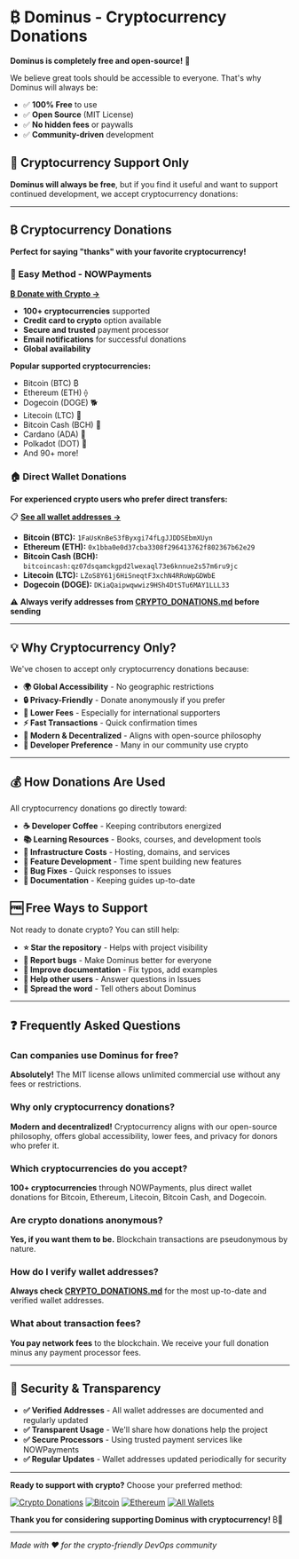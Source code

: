# ₿ Dominus - Cryptocurrency Donations

**Dominus is completely free and open-source!** 🎉

We believe great tools should be accessible to everyone. That's why Dominus will always be:
- ✅ **100% Free** to use
- ✅ **Open Source** (MIT License)  
- ✅ **No hidden fees** or paywalls
- ✅ **Community-driven** development

## 🎯 Cryptocurrency Support Only

**Dominus will always be free**, but if you find it useful and want to support continued development, we accept cryptocurrency donations:

---

## ₿ Cryptocurrency Donations

**Perfect for saying "thanks" with your favorite cryptocurrency!**

### 🚀 Easy Method - NOWPayments

**[₿ Donate with Crypto →](https://nowpayments.io/donation/dominus)**

- **100+ cryptocurrencies** supported
- **Credit card to crypto** option available
- **Secure and trusted** payment processor
- **Email notifications** for successful donations
- **Global availability**

**Popular supported cryptocurrencies:**
- Bitcoin (BTC) ₿
- Ethereum (ETH) ⟠
- Dogecoin (DOGE) 🐕
- Litecoin (LTC) 🥈
- Bitcoin Cash (BCH) 💚
- Cardano (ADA) 🎯
- Polkadot (DOT) 🔴
- And 90+ more!

### 🏠 Direct Wallet Donations

**For experienced crypto users who prefer direct transfers:**

📋 **[See all wallet addresses →](CRYPTO_DONATIONS.md)**

- **Bitcoin (BTC):** `1FaUsKnBeS3fByxgi74fLgJJDDSEbmXUyn`
- **Ethereum (ETH):** `0x1bba0e0d37cba3308f296413762f802367b62e29`
- **Bitcoin Cash (BCH):** `bitcoincash:qz07dsqamckgpd2lwexaql73e6knnue2s57m6ru9jc`
- **Litecoin (LTC):** `LZoS8Y61j6HiSneqtF3xchN4RRoWpGDWbE`
- **Dogecoin (DOGE):** `DKiaQaipwqwwiz9HSh4DtSTu6MAY1LLL33`

⚠️ **Always verify addresses from [CRYPTO_DONATIONS.md](CRYPTO_DONATIONS.md) before sending**

---

## 💡 Why Cryptocurrency Only?

We've chosen to accept only cryptocurrency donations because:

- **🌍 Global Accessibility** - No geographic restrictions
- **🔒 Privacy-Friendly** - Donate anonymously if you prefer
- **💸 Lower Fees** - Especially for international supporters  
- **⚡ Fast Transactions** - Quick confirmation times
- **🚀 Modern & Decentralized** - Aligns with open-source philosophy
- **🤝 Developer Preference** - Many in our community use crypto

---

## 💰 How Donations Are Used

All cryptocurrency donations go directly toward:

- **☕ Developer Coffee** - Keeping contributors energized
- **📚 Learning Resources** - Books, courses, and development tools
- **🔧 Infrastructure Costs** - Hosting, domains, and services
- **🎯 Feature Development** - Time spent building new features
- **🐛 Bug Fixes** - Quick responses to issues
- **📖 Documentation** - Keeping guides up-to-date

## 🆓 Free Ways to Support

Not ready to donate crypto? You can still help:

- **⭐ Star the repository** - Helps with project visibility
- **🐛 Report bugs** - Make Dominus better for everyone
- **📖 Improve documentation** - Fix typos, add examples
- **💬 Help other users** - Answer questions in Issues
- **📢 Spread the word** - Tell others about Dominus

---

## ❓ Frequently Asked Questions

### Can companies use Dominus for free?
**Absolutely!** The MIT license allows unlimited commercial use without any fees or restrictions.

### Why only cryptocurrency donations?
**Modern and decentralized!** Cryptocurrency aligns with our open-source philosophy, offers global accessibility, lower fees, and privacy for donors who prefer it.

### Which cryptocurrencies do you accept?
**100+ cryptocurrencies** through NOWPayments, plus direct wallet donations for Bitcoin, Ethereum, Litecoin, Bitcoin Cash, and Dogecoin.

### Are crypto donations anonymous?
**Yes, if you want them to be.** Blockchain transactions are pseudonymous by nature.

### How do I verify wallet addresses?
**Always check [CRYPTO_DONATIONS.md](CRYPTO_DONATIONS.md)** for the most up-to-date and verified wallet addresses.

### What about transaction fees?
**You pay network fees** to the blockchain. We receive your full donation minus any payment processor fees.

---

## 🔐 Security & Transparency

- **✅ Verified Addresses** - All wallet addresses are documented and regularly updated
- **✅ Transparent Usage** - We'll share how donations help the project
- **✅ Secure Processors** - Using trusted payment services like NOWPayments
- **✅ Regular Updates** - Wallet addresses updated periodically for security

---

**Ready to support with crypto?** Choose your preferred method:

[![Crypto Donations](https://img.shields.io/badge/Crypto%20Donations-₿-f7931a)](https://nowpayments.io/donation/dominus)
[![Bitcoin](https://img.shields.io/badge/Bitcoin-₿-FF9900)](bitcoin:bc1qxy2kgdygjrsqtzq2n0yrf2493p83kkfjhx0wlh)
[![Ethereum](https://img.shields.io/badge/Ethereum-⟠-627EEA)](https://nowpayments.io/donation/dominus)
[![All Wallets](https://img.shields.io/badge/All%20Wallets-📋-blue)](CRYPTO_DONATIONS.md)

**Thank you for considering supporting Dominus with cryptocurrency!** ₿💙

---

*Made with ❤️ for the crypto-friendly DevOps community*